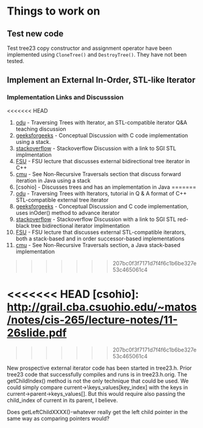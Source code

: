 # Things to work on

## Test new code

Test tree23 copy constructor and assignment operator have been implemented using `CloneTree()` and `DestroyTree()`. They have not been tested.

## Implement an External In-Order, STL-like Iterator

### Implementation Links and Discusssion

<<<<<<< HEAD
1. [odu] - Traversing Trees with Iterator, an STL-compatible iterator Q&A teaching discussion
2. [geeksforgeeks] - Conceptual Discussion with C code implementation using a stack.
3. [stackoverflow] - Stackoverflow Discussion with a link to SGI STL implmentation 
4. [FSU] - FSU lecture that discusses external bidirectional tree iterator in C++
5. [cmu] - See Non-Recursive Traversals section that discuss forward iteration in Java using a stack
6. [csohio] - Discusses trees and has an implementation in Java
=======
1. [odu] - Traversing Trees with Iterators, tutorial in Q & A format of C++ STL-compatible external tree iterator
2. [geeksforgeeks] - Conceptual Discussion and C code implementation, uses inOder() method to advance iterator
3. [stackoverflow] - Stackoverflow Discussion with a link to SGI STL red-black tree bidirectional iterator implmentation 
4. [FSU] - FSU lecture that discusses external STL-compatible iterators, both a stack-based and in order successor-based implementations
5. [cmu] - See Non-Recursive Traversals section, a Java stack-based implementation
>>>>>>> 207bc0f3f7171d7f4f6c1b6be327e53c465061c4


[odu]: <https://secweb.cs.odu.edu/~zeil/cs361/web/website/Lectures/treetraversal/page/treetraversal.html> 
[geeksforgeeks]: <http://www.geeksforgeeks.org/inorder-tree-traversal-without-recursion/>
[stackoverflow]: <http://stackoverflow.com/questions/12684191/implementing-an-iterator-over-binary-or-arbitrary-tree-using-c-11>
[FSU]: <http://www.cs.fsu.edu/~lacher/courses/COP4530/lectures/binary_search_trees3/index.html?$$$slide05i.html$$$>
[cmu]: <https://www.cs.cmu.edu/~adamchik/15-121/lectures/Trees/trees.html>
<<<<<<< HEAD
[csohio]: <http://grail.cba.csuohio.edu/~matos/notes/cis-265/lecture-notes/11-26slide.pdf>
=======
>>>>>>> 207bc0f3f7171d7f4f6c1b6be327e53c465061c4

New prospective external iterator code has been started in tree23.h. Prior tree23 code that successfully compiles and runs is in
tree23.h.orig. The getChildIndex() method is not the only technique that could be used. We could simply compare current->\keys\_values[key\_index] with the 
keys in current->parent->keys\_values[]. But this would require also passing the child_index of current in its parent, I believe.

Does getLeftChildXXXX()-whatever really get the left child pointer in the same way as comparing pointers would?
